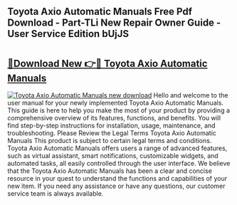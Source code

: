 ## Toyota Axio Automatic Manuals Free Pdf Download - Part-TLi New Repair Owner Guide - User Service Edition bUjJS

# <h2><a href="http://bc75284.oget.top/?id=Toyota+Axio+Automatic+Manuals">🔗Download New 👉🔴 Toyota Axio Automatic Manuals</a></h2>

[![Toyota Axio Automatic Manuals new download](https://i.imgur.com/5g1atiW.png)](http://bc75284.oget.top/?id=Toyota+Axio+Automatic+Manuals)
Hello and welcome to the user manual for your newly implemented Toyota Axio Automatic Manuals. This guide is here to help you make the most of your product by providing a comprehensive overview of its features, functions, and benefits. You will find step-by-step instructions for installation, usage, maintenance, and troubleshooting. Please Review the Legal Terms Toyota Axio Automatic Manuals This product is subject to certain legal terms and conditions. Toyota Axio Automatic Manuals offers users a range of advanced features, such as virtual assistant, smart notifications, customizable widgets, and automated tasks, all easily controlled through the user interface. We believe that the Toyota Axio Automatic Manuals has been a clear and concise resource in your quest to understand the functions and capabilities of your new item. If you need any assistance or have any questions, our customer service team is always available.
